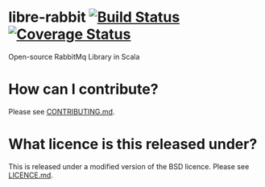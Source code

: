# libre-rabbit [![Build Status](https://travis-ci.org/PaddyPowerBetfair/libre-rabbit.svg?branch=master)](https://travis-ci.org/PaddyPowerBetfair/libre-rabbit)[![Coverage Status](https://coveralls.io/repos/github/PaddyPowerBetfair/libre-rabbit/badge.svg?branch=master)](https://coveralls.io/github/PaddyPowerBetfair/libre-rabbit?branch=master)
Open-source RabbitMq Library in Scala

# How can I contribute?
Please see [CONTRIBUTING.md](https://github.com/PaddyPowerBetfair/rabbitmq-client/blob/master/CONTRIBUTING.md).

# What licence is this released under?
This is released under a modified version of the BSD licence. Please see [LICENCE.md](https://github.com/PaddyPowerBetfair/standards/blob/master/LICENCE.md).
